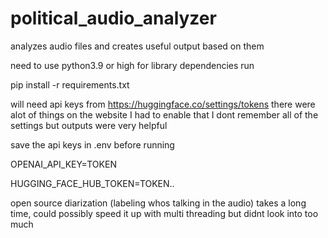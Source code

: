 # political_audio_analyzer
analyzes audio files and creates useful output based on them

need to use python3.9 or high for library dependencies
run 

pip install -r requirements.txt

will need api keys from https://huggingface.co/settings/tokens
there were alot of things on the website I had to enable that I dont remember all of the settings but outputs were very helpful

save the api keys in .env before running


OPENAI_API_KEY=TOKEN

HUGGING_FACE_HUB_TOKEN=TOKEN..

open source diarization (labeling whos talking in the audio) takes a long time, could possibly speed it up with multi threading but didnt look into too much
